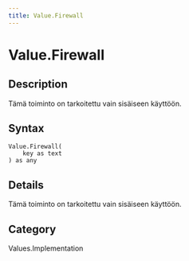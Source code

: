 ```yaml
---
title: Value.Firewall
---
```


# Value.Firewall


## Description

Tämä toiminto on tarkoitettu vain sisäiseen käyttöön.


## Syntax

```powerquery
Value.Firewall(
    key as text
) as any
```


## Details

Tämä toiminto on tarkoitettu vain sisäiseen käyttöön.



## Category
Values.Implementation
